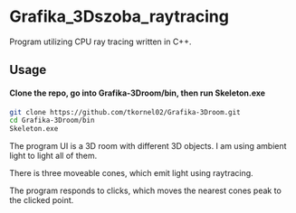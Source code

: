 # Grafika_3Dszoba_raytracing
Program utilizing CPU ray tracing written in C++.

## Usage 
#### Clone the repo, go into Grafika-3Droom/bin, then run Skeleton.exe
```bash
git clone https://github.com/tkornel02/Grafika-3Droom.git
cd Grafika-3Droom/bin
Skeleton.exe
```
The program UI is a 3D room with different 3D objects. I am using ambient light to light all of them. 

There is three moveable cones, which emit light using raytracing.

The program responds to clicks, which moves the nearest cones peak to the clicked point.
